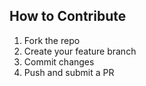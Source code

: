 ## How to Contribute

1. Fork the repo
2. Create your feature branch
3. Commit changes
4. Push and submit a PR